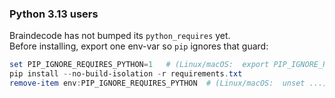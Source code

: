 ### Python 3.13 users

Braindecode has not bumped its `python_requires` yet.  
Before installing, export one env-var so `pip` ignores that guard:

```powershell
set PIP_IGNORE_REQUIRES_PYTHON=1   # (Linux/macOS:  export PIP_IGNORE_REQUIRES_PYTHON=1)
pip install --no-build-isolation -r requirements.txt
remove-item env:PIP_IGNORE_REQUIRES_PYTHON  # (Linux/macOS:  unset ...)

